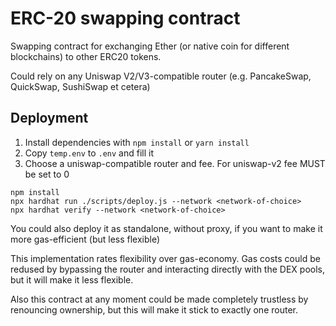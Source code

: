 # ERC-20 swapping contract

Swapping contract for exchanging Ether (or native coin for different blockchains) to other ERC20 tokens.

Could rely on any Uniswap V2/V3-compatible router (e.g. PancakeSwap, QuickSwap, SushiSwap et cetera)

## Deployment

1. Install dependencies with `npm install` or `yarn install`
2. Copy `temp.env` to `.env` and fill it
3. Choose a uniswap-compatible router and fee. For uniswap-v2 fee MUST be set to 0

```shell
npm install
npx hardhat run ./scripts/deploy.js --network <network-of-choice>
npx hardhat verify --network <network-of-choice>
```

You could also deploy it as standalone, without proxy, if you want to make it more gas-efficient (but less flexible)

This implementation rates flexibility over gas-economy. Gas costs could be redused by bypassing the router and interacting directly with the DEX pools, but it will make it less flexible.

Also this contract at any moment could be made completely trustless by renouncing ownership, but this will make it stick to exactly one router.